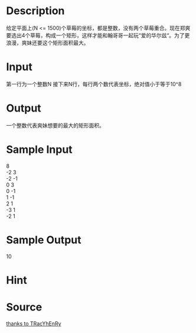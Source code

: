 
# Description

<div class="content">给定平面上(N &lt;= 1500)个草莓的坐标，都是整数，没有两个草莓重合。现在郑爽要选出4个草莓，构成一个矩形，这样才能和翰哥哥一起玩“爱的华尔兹“。为了更浪漫，爽妹还要这个矩形面积最大。

</div>

# Input

<div class="content">  第一行为一个整数N
  接下来N行，每行两个数代表坐标，绝对值小于等于10^8
</div>

# Output

<div class="content">  一个整数代表爽妹想要的最大的矩形面积。
</div>

# Sample Input

<div class="content"><span class="sampledata">8<br/>
-2 3<br/>
-2 -1<br/>
0 3<br/>
0 -1<br/>
1 -1<br/>
2 1<br/>
-3 1<br/>
-2 1<br/>
</span></div>

# Sample Output

<div class="content"><span class="sampledata">10</span></div>

# Hint

<div class="content"><p></p></div>

# Source

<div class="content"><p><a href="problemset.php?search=thanks to TRacYhEnRy">thanks to TRacYhEnRy</a></p></div>

